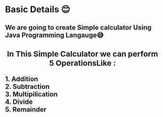 # Basic Details 😊
<h2>We are going to create Simple calculator Using Java Programming Langauge😅<br>
<center> <h3>In This Simple Calculator we can perform 5 OperationsLike :<br> </center>
1. Addition<br> 
2. Subtraction<br>
3. Multipilication<br>
4. Divide<br>
5. Remainder<br>
